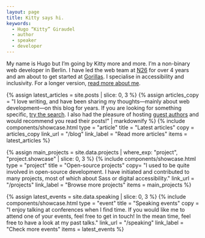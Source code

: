 ```yaml
---
layout: page
title: Kitty says hi.
keywords:
  - Hugo “Kitty” Giraudel
  - author
  - speaker
  - developer
---
```


My name is Hugo but I’m going by Kitty more and more. I’m a non-binary web developer in Berlin. I have led the web team at [N26](https://n26.com) for over 4 years and am about to get started at [Gorillas](https://gorillas.io). I specialise in accessibility and inclusivity. For a longer version, [read more about me](/about/).

{% assign latest_articles = site.posts | slice: 0, 3 %}
{% assign articles_copy = "I love writing, and have been sharing my thoughts—mainly about web development—on this blog for years. If you are looking for something specific, [try the search](/search). I also had the pleasure of hosting [guest authors](/guests) and would recommend you read their posts!" | markdownify %}
{% include components/showcase.html
  type = "article"
  title = "Latest articles"
  copy = articles_copy
  link_url = "/blog"
  link_label = "Read more articles"
  items = latest_articles
%}

{% assign main_projects = site.data.projects | where_exp: "project", "project.showcase" | slice: 0, 3 %}
{% include components/showcase.html
  type = "project"
  title = "Open-source projects"
  copy= "I used to be quite involved in open-source development. I have initiated and contributed to many projects, most of which about Sass or digital accessibility."
  link_url = "/projects"
  link_label = "Browse more projects"
  items = main_projects
%}

{% assign latest_events = site.data.speaking | slice: 0, 3 %}
{% include components/showcase.html
  type = "event"
  title = "Speaking events"
  copy = "I enjoy talking at conferences when I find time. If you would like me to attend one of your events, feel free to get in touch! In the mean time, feel free to have a look at my past talks."
  link_url = "/speaking"
  link_label = "Check more events"
  items = latest_events
%}
